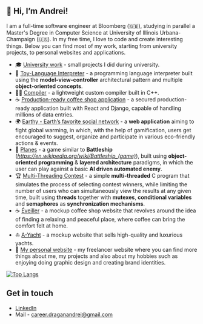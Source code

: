 ## 👋 Hi, I’m Andrei!

I am a full-time software engineer at Bloomberg (🇬🇧), studying in parallel a Master's Degree in Computer Science at University of Illinois Urbana-Champaign (🇺🇸). In my free time, I love to code and create interesting things. Below you can find most of my work, starting from university projects, to personal websites and applications.

- 🎓 [University work](https://github.com/andrei-dragan/university-work) - small projects I did during university.
- 🧸 [Toy-Language Interpreter](https://github.com/andrei-dragan/Toy-Interpreter) - a programming language interpreter built using the **model-view-controller** architectural pattern and multiple **object-oriented concepts**.
- 👨‍💻 [Compiler](https://github.com/andrei-dragan/custom-compiler/tree/main) - a lightweight custom compiler built in C++.
- ☕ [Production-ready coffee shop application](https://github.com/UBB-SDI-23/lab-5x-912-Dragan-Andrei/tree/main) - a secured production-ready application built with React and Django, capable of handling millions of data entries. 
- 🌍 [Earthy - Earth’s favorite social network](https://github.com/andrei-dragan/earthy) - a **web application** aiming to fight global warming, in which, with the help of gamification, users get encouraged to suggest, organize and participate in various eco-friendly actions & events.
- 🛬 [Planes](https://github.com/andrei-dragan/planes) - a game similar to **Battleship** (*https://en.wikipedia.org/wiki/Battleship_(game)*), built using **object-oriented programming** & **layered architecture** paradigms, in which the user can play against a basic **AI driven automated enemy**.
- 🏆 [Multi-Threading Contest](https://github.com/andrei-dragan/multi-threading-contest) - a simple **multi-threaded** C program that simulates the process of selecting contest winners, while limiting the number of users who can simultaneously view the results at any given time, built using **threads** together with **mutexes**, **conditional variables** and **semaphores** as **synchronization mechanisms**. 
- ☕ [Éveiller](https://github.com/andrei-dragan/eveiller) - a mockup coffee shop website that revolves around the idea of finding a relaxing and peaceful place, where coffee can bring the comfort felt at home.
- ⛵ [A-Yacht](https://github.com/andrei-dragan/a-yacht) - a mockup website that sells high-quality and luxurious yachts.
- 🧑 [My personal website](https://draganandrei.netlify.app/) - my freelancer website where you can find more things about me, my projects and also about my hobbies such as enjoying doing graphic design and creating brand identities.

[![Top Langs](https://github-readme-stats.vercel.app/api/top-langs/?username=andrei-dragan&layout=compact&langs_count=8&hide=CSS,HTML)](https://github.com/anuraghazra/github-readme-stats)

## Get in touch
- [LinkedIn](https://linkedin.com/in/andrei-dragan-67793b21a)
- Mail - career.draganandrei@gmail.com


